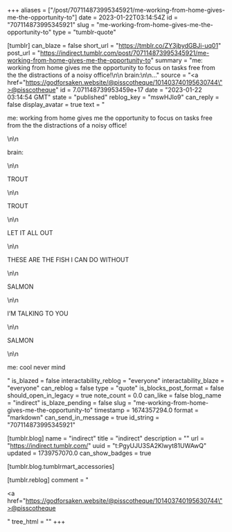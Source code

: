 +++
aliases = ["/post/707114873995345921/me-working-from-home-gives-me-the-opportunity-to"]
date = 2023-01-22T03:14:54Z
id = "707114873995345921"
slug = "me-working-from-home-gives-me-the-opportunity-to"
type = "tumblr-quote"

[tumblr]
can_blaze = false
short_url = "https://tmblr.co/ZY3jbydGBJi-uq01"
post_url = "https://indirect.tumblr.com/post/707114873995345921/me-working-from-home-gives-me-the-opportunity-to"
summary = "me: working from home gives me the opportunity to focus on tasks free from the the distractions of a noisy office!\n\n brain:\n\n..."
source = "<a href=\"https://godforsaken.website/@pisscotheque/101403740195630744\">@pisscotheque</a>"
id = 7.071148739953459e+17
date = "2023-01-22 03:14:54 GMT"
state = "published"
reblog_key = "mswHJIo9"
can_reply = false
display_avatar = true
text = "<p>me: working from home gives me the opportunity to focus on tasks free from the the distractions of a noisy office!</p>\n\n<p>brain:</p>\n\n<p>TROUT</p>\n\n<p>TROUT</p>\n\n<p>LET IT ALL OUT</p>\n\n<p>THESE ARE THE FISH I CAN DO WITHOUT</p>\n\n<p>SALMON</p>\n\n<p>I’M TALKING TO YOU</p>\n\n<p>SALMON</p>\n\n<p>me: cool never mind</p>"
is_blazed = false
interactability_reblog = "everyone"
interactability_blaze = "everyone"
can_reblog = false
type = "quote"
is_blocks_post_format = false
should_open_in_legacy = true
note_count = 0.0
can_like = false
blog_name = "indirect"
is_blaze_pending = false
slug = "me-working-from-home-gives-me-the-opportunity-to"
timestamp = 1674357294.0
format = "markdown"
can_send_in_message = true
id_string = "707114873995345921"

[tumblr.blog]
name = "indirect"
title = "indirect"
description = ""
url = "https://indirect.tumblr.com/"
uuid = "t:PgyUJU3SA2Klwyt81UWAwQ"
updated = 1739757070.0
can_show_badges = true

[tumblr.blog.tumblrmart_accessories]

[tumblr.reblog]
comment = "<p><a href=\"https://godforsaken.website/@pisscotheque/101403740195630744\">@pisscotheque</a></p>"
tree_html = ""
+++
